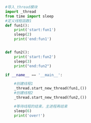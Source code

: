 
<BlogInfo id="826" title="14.thread实现线程" author="白日梦想猿" pv=0 read_times=0 pre_cost_time=0分19秒 category="并发编程" tag_list="['并发编程']" create_time="2020.05.05 17:21:44" update_time="2020.05.05 17:29:29" />

```python
#导入_thread模块
import _thread
from time import sleep
#定义线程函数1
def fun1():
    print('start:fun1')
    sleep(2)
    print('end:fun1')


def fun2():
    print('start:fun2')
    sleep(3)
    print("end:fun2")

if __name__ == '__main__':

    #创建线程1
    _thread.start_new_thread(fun1,())
    #创建线程2
    _thread.start_new_thread(fun2,())

    #等待线程的结束，主进程再结束
    sleep(6)
    print('over!')


```
